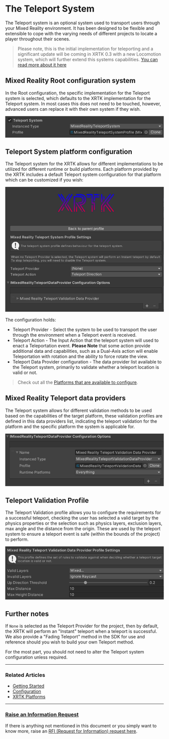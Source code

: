# The Teleport System

The Teleport system is an optional system used to transport users through your Mixed Reality environment.  It has been designed to be flexible and extensible to cope with the varying needs of different projects to locate a player throughout their scenes.

> Please note, this is the initial implementation for teleporting and a significant update will be coming in XRTK 0.3 with a new Locomotion system, which will further extend this systems capabilities.
> [You can read more about it here](https://github.com/XRTK/XRTK-Core/issues/730)

## Mixed Reality Root configuration system

In the Root configuration, the specific implementation for the Teleport system is selected, which defaults to the XRTK implementation for the Teleport system.  In most cases this does not need to be touched, however, advanced users can replace it with their own system if they wish.

![](../../images/Configuration/TeleportSystem/TeleportSystemProfile.png)

## Teleport System platform configuration

The Teleport system for the XRTK allows for different implementations to be utilized for different runtime or build platforms. Each platform provided by the XRTK includes a default Teleport system configuration for that platform which can be customized if you wish:

![](../../images/Configuration/TeleportSystem/TeleportSystemSettings.png)

The configuration holds:

* Teleport Provider - Select the system to be used to transport the user through the environment when a Teleport event is received.
* Teleport Action - The Input Action that the teleport system will used to enact a Teleportation event.  **Please Note** that some action provide additional data and capabilities, such as a Dual-Axis action will enable Teleportation with rotation and the ability to force rotate the view.
* Teleport Data Provider configuration - The data provider list available to the Teleport system, primarily to validate whether a teleport location is valid or not.

> Check out all the [Platforms that are available to configure](../platforms/platforms.md).

## Mixed Reality Teleport data providers

The Teleport system allows for different validation methods to be used based on the capabilities of the target platform, these validation profiles are defined in this data providers list, indicating the teleport validation for the platform and the specific platform the system is applicable for.

![](../../images/Configuration/TeleportSystem/TeleportSystemDataProviders.png)

## Teleport Validation Profile

The Teleport Validation profile allows you to configure the requirements for a successful teleport, checking the user has selected a valid target by the physics properties or the selection such as physics layers, exclusion layers, max angle and the distance from the origin.  These are used by the teleport system to ensure a teleport event is safe (within the bounds of the project) to perform.

![](../../images/Configuration/TeleportSystem/TeleportValidationOptions.png)

## Further notes

If `None` is selected as the Teleport Provider for the project, then by default, the XRTK will perform an "Instant" teleport when a teleport is successful.  We also provide a "Fading Teleport" method in the SDK for use and reference should you wish to build your own Teleport method.

For the most part, you should not need to alter the Teleport system configuration unless required.

---

### Related Articles

* [Getting Started](../00-GettingStarted.md#getting-started-with-the-mixed-reality-toolkit)
* [Configuration](../02-Configuration.md#getting-started-with-the-mixed-reality-toolkit)
* [XRTK Platforms](../platforms/platforms.md)

---

### [**Raise an Information Request**](https://github.com/XRTK/XRTK-Core/issues/new?assignees=&labels=question&template=request_for_information.md&title=)

If there is anything not mentioned in this document or you simply want to know more, raise an [RFI (Request for Information) request here](https://github.com/XRTK/XRTK-Core/issues/new?assignees=&labels=question&template=request_for_information.md&title=).
